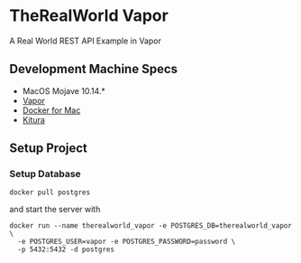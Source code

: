 # TheRealWorld Vapor
A Real World REST API Example in Vapor
## Development Machine Specs
* MacOS Mojave 10.14.*
* [Vapor](https://docs.vapor.codes/3.0/install/macos/)
* [Docker for Mac](https://docs.docker.com/docker-for-mac/install/)
* [Kitura](https://www.kitura.io/app.html)

## Setup Project
### Setup Database
`docker pull postgres `

and start the server with

```
docker run --name therealworld_vapor -e POSTGRES_DB=therealworld_vapor \
  -e POSTGRES_USER=vapor -e POSTGRES_PASSWORD=password \
  -p 5432:5432 -d postgres
```
